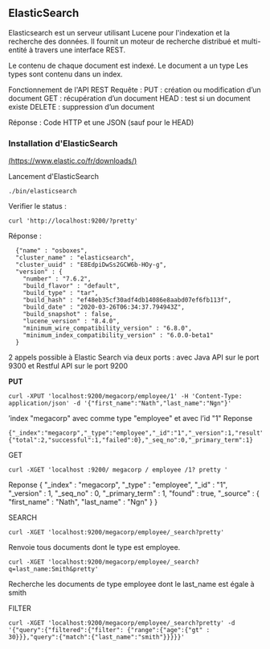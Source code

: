 
## ElasticSearch
Elasticsearch est un serveur utilisant Lucene pour l'indexation et la recherche des données. Il fournit un moteur de recherche distribué et multi-entité à travers une interface REST.

Le contenu de chaque document est indexé.
Le document a un type 
Les types sont contenu dans un index.

Fonctionnement de l'API REST 
Requête :
PUT : création ou modification d’un document 
GET : récupération d’un document 
HEAD : test si un document existe 
DELETE : suppression d’un document

Réponse : Code HTTP et une JSON (sauf pour le HEAD)

### Installation d'ElasticSearch
[(https://www.elastic.co/fr/downloads/)](https://www.elastic.co/fr/downloads/)

Lancement d'ElasticSearch

    ./bin/elasticsearch
Verifier le status :

    curl 'http://localhost:9200/?pretty'

Réponse :

      {"name" : "osboxes",
      "cluster_name" : "elasticsearch",
      "cluster_uuid" : "E8EdpiDwSs2GCW6b-HOy-g",
      "version" : {
        "number" : "7.6.2",
        "build_flavor" : "default",
        "build_type" : "tar",
        "build_hash" : "ef48eb35cf30adf4db14086e8aabd07ef6fb113f",
        "build_date" : "2020-03-26T06:34:37.794943Z",
        "build_snapshot" : false,
        "lucene_version" : "8.4.0",
        "minimum_wire_compatibility_version" : "6.8.0",
        "minimum_index_compatibility_version" : "6.0.0-beta1"
      }
2 appels possible à Elastic Search via deux ports :
avec Java API sur le port 9300 et Restful API sur le port 9200

**PUT** 

    curl -XPUT 'localhost:9200/megacorp/employee/1' -H 'Content-Type: application/json' -d '{"first_name":"Nath","last_name":"Ngn"}'
’index "megacorp" avec comme type "employee" et avec l’id "1"
Reponse

    {"_index":"megacorp","_type":"employee","_id":"1","_version":1,"result":"created","_shards":{"total":2,"successful":1,"failed":0},"_seq_no":0,"_primary_term":1}

GET

    curl -XGET 'localhost :9200/ megacorp / employee /1? pretty '
    
Reponse
    {
      "_index" : "megacorp",
      "_type" : "employee",
      "_id" : "1",
      "_version" : 1,
      "_seq_no" : 0,
      "_primary_term" : 1,
      "found" : true,
      "_source" : {
        "first_name" : "Nath",
        "last_name" : "Ngn"
      }
    }
    
SEARCH

    curl -XGET 'localhost:9200/megacorp/employee/_search?pretty'
Renvoie tous documents dont le type est employee.

    curl -XGET 'localhost:9200/megacorp/employee/_search?q=last_name:Smith&pretty'
Recherche les documents de type employee dont le last_name est égale à smith

FILTER

    curl -XGET 'localhost:9200/megacorp/employee/_search?pretty' -d '{"query":{"filtered":{"filter": {"range":{"age":{"gt" : 30}}},"query":{"match":{"last_name":"smith"}}}}}'
   
    
	
<!--stackedit_data:
eyJoaXN0b3J5IjpbLTU1OTMyMTQwNiwtMTczMTU3MzQ3NywtMT
A2Nzc3Mzk2LDE4NDY2NTMyMTcsMTU3NjIwNjI2MSwtMzgyNTA3
MTY5XX0=
-->